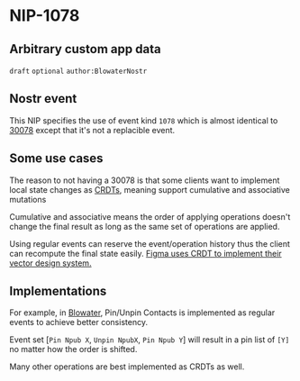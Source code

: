 # NIP-1078

## Arbitrary custom app data
`draft` `optional` `author:BlowaterNostr`

## Nostr event

This NIP specifies the use of event kind `1078` which is almost identical to [30078](https://github.com/nostr-protocol/nips/blob/master/78.md) except that it's not a replacible event.

## Some use cases
The reason to not having a 30078 is that some clients want to implement local state changes as [CRDTs](https://crdt.tech/), meaning support cumulative and associative mutations

Cumulative and associative means the order of applying operations doesn't change the final result as long as the same set of operations are applied.

Using regular events can reserve the event/operation history thus the client can recompute the final state easily. [Figma uses CRDT to implement their vector design system.](https://www.figma.com/blog/how-figmas-multiplayer-technology-works/)

## Implementations
For example, in [Blowater](https://blowater.deno.dev), Pin/Unpin Contacts is implemented as regular events to achieve better consistency.

Event set [`Pin Npub X`, `Unpin NpubX`, `Pin Npub Y`] will result in a pin list of `[Y]` no matter how the order is shifted.

Many other operations are best implemented as CRDTs as well.
